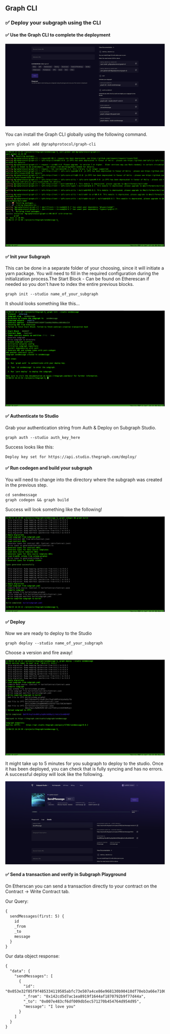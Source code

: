 ## Graph CLI

### ✅ Deploy your subgraph using the CLI

#### ✅ Use the Graph CLI to complete the deployment

![Studio6](/public/images/TheGraph-ScaffoldEth2/section-2/2_5_1.png)

You can install the Graph CLI globally using the following command.

```
yarn global add @graphprotocol/graph-cli
```

![](/public/images/TheGraph-ScaffoldEth2/section-2/2_5_2.png)

#### ✅ Init your Subgraph

This can be done in a separate folder of your choosing, since it will initiate a yarn package. You will need to fill in the required configuration during the initialization process.The Start Block - Can be found on Etherescan if needed so you don't have to index the entire previous blocks.

```
graph init --studio name_of_your_subgraph
```

It should looks something like this...

![](/public/images/TheGraph-ScaffoldEth2/section-2/2_5_3.png)

#### ✅ Authenticate to Studio

Grab your authentication string from Auth & Deploy on Subgraph Studio.

```
graph auth --studio auth_key_here
```

Success looks like this:

```
Deploy key set for https://api.studio.thegraph.com/deploy/
```

#### ✅ Run codegen and build your subgraph

You will need to change into the directory where the subgraph was created in the previous step.

```
cd sendmessage
graph codegen && graph build
```

Success will look something like the following!

![](/public/images/TheGraph-ScaffoldEth2/section-2/2_5_4.png)

#### ✅ Deploy

Now we are ready to deploy to the Studio

```
graph deploy --studio name_of_your_subgraph
```

Choose a version and fire away!

![](/public/images/TheGraph-ScaffoldEth2/section-2/2_5_5.png)

It might take up to 5 minutes for you subgraph to deploy to the studio. Once it has been deployed, you can check that is fully syncing and has no errors. A successful deploy will look like the following.

![Studio7](/public/images/TheGraph-ScaffoldEth2/section-2/2_5_6.png)

#### ✅ Send a transaction and verify in Subgraph Playground

On Etherscan you can send a transaction directly to your contract on the Contract -> Write Contract tab.

Our Query:

```
{
  sendMessages(first: 5) {
    id
    _from
    _to
    message
  }
}
```

Our data object response:

```
{
  "data": {
    "sendMessages": [
      {
        "id": "0x053e32f85f9f485334119585abfc73e507a4ce86e968130b90410df70eb3a66e71000000",
        "_from": "0x142cd5d7ac1ea8919f1644af1870792b9f77d44a",
        "_to": "0x007e483cf6df009db5ec571270b454764d954d95",
        "message": "I love you"
      }
    ]
  }
}
```
